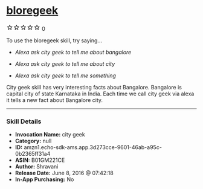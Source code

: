 # [bloregeek](http://alexa.amazon.com/#skills/amzn1.echo-sdk-ams.app.3d273cce-9601-46ab-a95c-0b2365ff31a4)
![0 stars](../../images/ic_star_border_black_18dp_1x.png)![0 stars](../../images/ic_star_border_black_18dp_1x.png)![0 stars](../../images/ic_star_border_black_18dp_1x.png)![0 stars](../../images/ic_star_border_black_18dp_1x.png)![0 stars](../../images/ic_star_border_black_18dp_1x.png) 0

To use the bloregeek skill, try saying...

* *Alexa ask city geek to tell me about bangalore*

* *Alexa ask city geek to tell me about city*

* *Alexa ask city geek to tell me something*

City geek skill has very interesting facts about Bangalore. Bangalore is capital city of state Karnataka in India. Each time we call city geek via alexa it tells a new fact about Bangalore city.

***

### Skill Details

* **Invocation Name:** city geek
* **Category:** null
* **ID:** amzn1.echo-sdk-ams.app.3d273cce-9601-46ab-a95c-0b2365ff31a4
* **ASIN:** B01GM221CE
* **Author:** Shravani
* **Release Date:** June 8, 2016 @ 07:42:18
* **In-App Purchasing:** No
